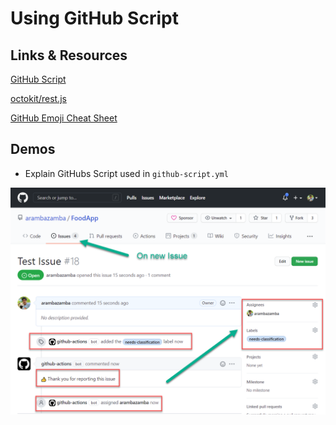 # Using GitHub Script

## Links & Resources

[GitHub Script](https://github.com/actions/github-script)

[octokit/rest.js](https://octokit.github.io/rest.js/v18)

[GitHub Emoji Cheat Sheet](https://github.com/ikatyang/emoji-cheat-sheet/blob/master/README.md)

## Demos

- Explain GitHubs Script used in `github-script.yml`

![github-script](_images/github-script.png)